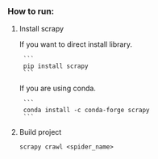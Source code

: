 ### How to run:

1. Install scrapy

	If you want to direct install library.
		  
		```
		pip install scrapy		
		```    
    
	If you are using conda.
  
		```
		conda install -c conda-forge scrapy
		```
    
2. Build project
    ```
    scrapy crawl <spider_name>
    ```

